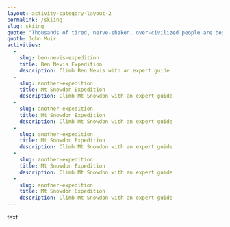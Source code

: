 ```yaml
---
layout: activity-category-layout-2
permalink: /skiing
slug: skiing
quote: "Thousands of tired, nerve-shaken, over-civilized people are beginning to find out that going to the mountains is going home; that wildness is a necessity."
quoth: John Muir
activities:
  -
    slug: ben-nevis-expedition
    title: Ben Nevis Expedition
    description: Climb Ben Nevis with an expert guide
  -
    slug: another-expedition
    title: Mt Snowdon Expedition
    description: Climb Mt Snowdon with an expert guide
  -
    slug: another-expedition
    title: Mt Snowdon Expedition
    description: Climb Mt Snowdon with an expert guide
  -
    slug: another-expedition
    title: Mt Snowdon Expedition
    description: Climb Mt Snowdon with an expert guide
  -
    slug: another-expedition
    title: Mt Snowdon Expedition
    description: Climb Mt Snowdon with an expert guide
  -
    slug: another-expedition
    title: Mt Snowdon Expedition
    description: Climb Mt Snowdon with an expert guide
---
```


text